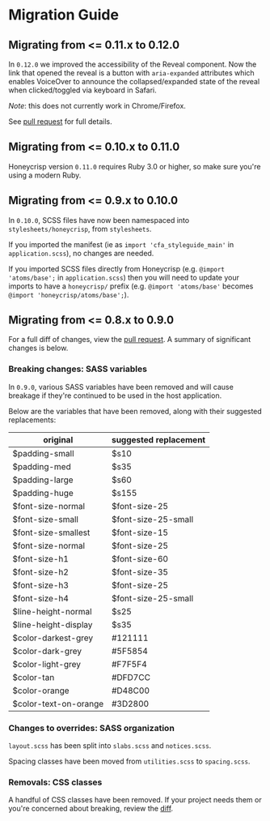 # Migration Guide

## Migrating from <= 0.11.x to 0.12.0
In `0.12.0` we improved the accessibility of the Reveal component. Now the link that opened the reveal is a button with `aria-expanded` attributes which enables VoiceOver to announce the collapsed/expanded state of the reveal when clicked/toggled via keyboard in Safari.

*Note*: this does not currently work in Chrome/Firefox.

See [pull request](https://github.com/codeforamerica/honeycrisp-gem/pull/317/files) for full details.

## Migrating from <= 0.10.x to 0.11.0
Honeycrisp version `0.11.0` requires Ruby 3.0 or higher, so make sure you're
using a modern Ruby.

## Migrating from <= 0.9.x to 0.10.0

In `0.10.0`, SCSS files have now been namespaced into `stylesheets/honeycrisp`, from `stylesheets`.

If you imported the manifest (ie as `import 'cfa_styleguide_main'` in `application.scss`), no changes are needed.

If you imported SCSS files directly from Honeycrisp (e.g. `@import 'atoms/base';` in `application.scss`) then you will need to update your imports to have a `honeycrisp/` prefix (e.g. `@import 'atoms/base'` becomes `@import 'honeycrisp/atoms/base';`).

## Migrating from <= 0.8.x to 0.9.0

For a full diff of changes, view the [pull request](https://github.com/codeforamerica/honeycrisp-gem/pull/123/files). A summary of significant changes is below.

### Breaking changes: SASS variables
In `0.9.0`, various SASS variables have been removed and will cause breakage if they're continued to be used in the host application.

Below are the variables that have been removed, along with their suggested replacements:

|original|suggested replacement|
|---|---|
|$padding-small|$s10|
|$padding-med|$s35|
|$padding-large|$s60|
|$padding-huge|$s155|
|$font-size-normal|$font-size-25|
|$font-size-small|$font-size-25-small|
|$font-size-smallest|$font-size-15|
|$font-size-normal|$font-size-25|
|$font-size-h1|$font-size-60|
|$font-size-h2|$font-size-35|
|$font-size-h3|$font-size-25|
|$font-size-h4|$font-size-25-small|
|$line-height-normal|$s25|
|$line-height-display|$s35|
|$color-darkest-grey|#121111|
|$color-dark-grey|#5F5854|
|$color-light-grey|#F7F5F4|
|$color-tan|#DFD7CC|
|$color-orange|#D48C00|
|$color-text-on-orange|#3D2800|

### Changes to overrides: SASS organization
`layout.scss` has been split into `slabs.scss` and `notices.scss`.

Spacing classes have been moved from `utilities.scss` to `spacing.scss`.

### Removals: CSS classes
A handful of CSS classes have been removed. If your project needs them or you're concerned 
about breaking, review the [diff](https://github.com/codeforamerica/honeycrisp-gem/pull/123/files).
